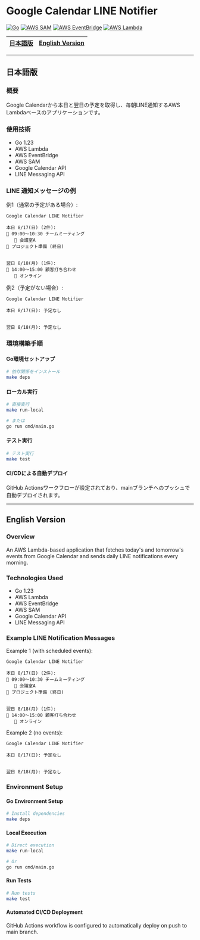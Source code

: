 # Google Calendar LINE Notifier

[![Go](https://img.shields.io/badge/go-1.23+-blue.svg)](https://golang.org/dl/)
[![AWS SAM](https://img.shields.io/badge/AWS-SAM-blueviolet.svg)](https://aws.amazon.com/serverless/sam/)
[![AWS EventBridge](https://img.shields.io/badge/AWS-EventBridge-blue.svg)](https://aws.amazon.com/eventbridge/)
[![AWS Lambda](https://img.shields.io/badge/AWS-Lambda-orange.svg)](https://aws.amazon.com/lambda/)

<table>
    <thead>
        <tr>
           <th style="text-align:center"><a href="#日本語版">日本語版</a></th>
           <th style="text-align:center"><a href="#english-version">English Version</a></th>     
        </tr>
    </thead>
</table>

---

## 日本語版

### 概要

Google Calendarから本日と翌日の予定を取得し、毎朝LINE通知するAWS Lambdaベースのアプリケーションです。

### 使用技術
- Go 1.23
- AWS Lambda
- AWS EventBridge
- AWS SAM
- Google Calendar API
- LINE Messaging API


### LINE 通知メッセージの例

例1（通常の予定がある場合）:
```
Google Calendar LINE Notifier

本日 8/17(日) (2件):
🔸 09:00〜10:30 チームミーティング
   📍 会議室A
🔸 プロジェクト準備 (終日)


翌日 8/18(月) (1件):
🔸 14:00〜15:00 顧客打ち合わせ
   📍 オンライン
```

例2（予定がない場合）:
```
Google Calendar LINE Notifier

本日 8/17(日): 予定なし


翌日 8/18(月): 予定なし
```


### 環境構築手順

#### Go環境セットアップ

```bash
# 依存関係をインストール
make deps
```

#### ローカル実行

```bash
# 直接実行
make run-local

# または
go run cmd/main.go
```

#### テスト実行

```bash
# テスト実行
make test
```

#### CI/CDによる自動デプロイ

GitHub Actionsワークフローが設定されており、mainブランチへのプッシュで自動デプロイされます。

---

## English Version

### Overview

An AWS Lambda-based application that fetches today's and tomorrow's events from Google Calendar and sends daily LINE notifications every morning.

### Technologies Used
- Go 1.23
- AWS Lambda
- AWS EventBridge
- AWS SAM
- Google Calendar API
- LINE Messaging API

### Example LINE Notification Messages

Example 1 (with scheduled events):
```
Google Calendar LINE Notifier

本日 8/17(日) (2件):
🔸 09:00〜10:30 チームミーティング
   📍 会議室A
🔸 プロジェクト準備 (終日)


翌日 8/18(月) (1件):
🔸 14:00〜15:00 顧客打ち合わせ
   📍 オンライン
```

Example 2 (no events):
```
Google Calendar LINE Notifier

本日 8/17(日): 予定なし


翌日 8/18(月): 予定なし
```

### Environment Setup

#### Go Environment Setup

```bash
# Install dependencies
make deps
```

#### Local Execution

```bash
# Direct execution
make run-local

# Or
go run cmd/main.go
```

#### Run Tests

```bash
# Run tests
make test
```

#### Automated CI/CD Deployment

GitHub Actions workflow is configured to automatically deploy on push to main branch.